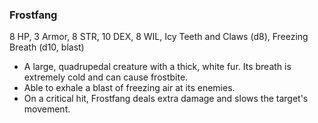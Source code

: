 ### Frostfang

8 HP, 3 Armor, 8 STR, 10 DEX, 8 WIL, Icy Teeth and Claws (d8), Freezing Breath (d10, blast)

- A large, quadrupedal creature with a thick, white fur. Its breath is extremely cold and can cause frostbite.
- Able to exhale a blast of freezing air at its enemies.
- On a critical hit, Frostfang deals extra damage and slows the target's movement.


